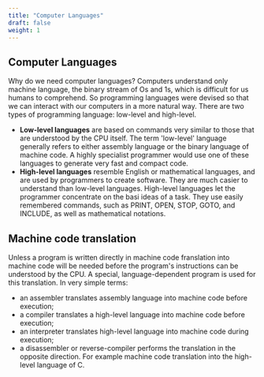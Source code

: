 ```yaml
---
title: "Computer Languages"
draft: false
weight: 1
---
```


## Computer Languages
Why do we need computer languages?
Computers understand only machine language, the binary stream of Os and 1s, which is difficult for us humans to comprehend. So programming languages were devised so that we can interact with our computers in a more natural way. There are two types of programming language: low-level and high-level.
- **Low-level languages** are based on commands very similar to those that are understood by the CPU itself. The term 'low-level' language generally refers to either assembly language or the binary language of machine code. A highly specialist programmer would use one of these languages to generate very fast and compact code.
- **High-level languages** resemble English or mathematical languages, and are used by programmers to create software. They are much casier to understand than low-level languages. High-level languages let the programmer concentrate on the basi ideas of a task. They use easily remembered commands, such as PRINT, OPEN, STOP, GOTO, and INCLUDE, as well as mathematical notations.

## Machine code translation
Unless a program is written directly in machine code franslation into machine code will be needed before the program's instructions can be understood by the CPU. A special, language-dependent program is used for this translation. In very simple terms:
- an assembler translates assembly language into machine code before execution;
- a compiler translates a high-level language into machine code before execution;
- an interpreter translates high-level language into machine code during execution;
- a disassembler or reverse-compiler performs the translation in the opposite direction. For example machine code translation into the high-level language of C.